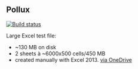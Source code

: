 ## Pollux

[![Build status](https://ci.appveyor.com/api/projects/status/ubu5nvajdu7njlva)](https://ci.appveyor.com/project/fbmnds/pollux)

Large Excel test file:
- ~130 MB on disk 
- 2 sheets à ~6000x500 cells/450 MB
- created manually with Excel 2013.
[via OneDrive](https://onedrive.live.com/redir?resid=48FFA0560F4FC7E2!32731&authkey=!ANg55j9a_t8vWdY&ithint=file%2cxlsx)
